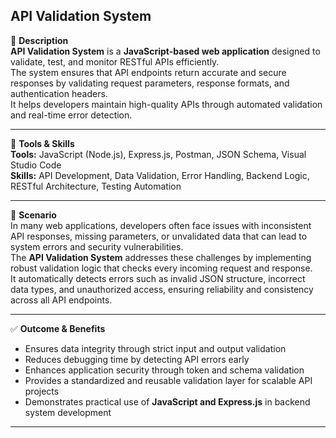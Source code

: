 ## API Validation System

📄 **Description**  
**API Validation System** is a **JavaScript-based web application** designed to validate, test, and monitor RESTful APIs efficiently.  
The system ensures that API endpoints return accurate and secure responses by validating request parameters, response formats, and authentication headers.  
It helps developers maintain high-quality APIs through automated validation and real-time error detection.

---

🧰 **Tools & Skills**  
**Tools:** JavaScript (Node.js), Express.js, Postman, JSON Schema, Visual Studio Code  
**Skills:** API Development, Data Validation, Error Handling, Backend Logic, RESTful Architecture, Testing Automation

---

🧪 **Scenario**  
In many web applications, developers often face issues with inconsistent API responses, missing parameters, or unvalidated data that can lead to system errors and security vulnerabilities.  
The **API Validation System** addresses these challenges by implementing robust validation logic that checks every incoming request and response.  
It automatically detects errors such as invalid JSON structure, incorrect data types, and unauthorized access, ensuring reliability and consistency across all API endpoints.

---

✅ **Outcome & Benefits**

- Ensures data integrity through strict input and output validation  
- Reduces debugging time by detecting API errors early  
- Enhances application security through token and schema validation  
- Provides a standardized and reusable validation layer for scalable API projects  
- Demonstrates practical use of **JavaScript and Express.js** in backend system development

---

